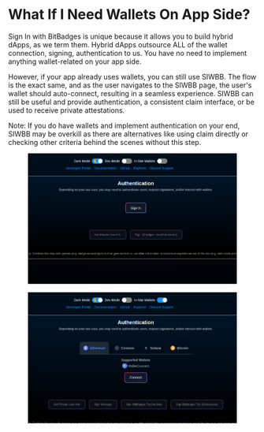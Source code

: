 # What If I Need Wallets On App Side?

Sign In with BitBadges is unique because it allows you to build hybrid dApps, as we term them. Hybrid dApps outsource ALL of the wallet connection, signing, authentication to us. You have no need to implement anything wallet-related on your app side.

However, if your app already uses wallets, you can still use SIWBB.  The flow is the exact same, and as the user navigates to the SIWBB page, the user's wallet should auto-connect, resulting in a seamless experience. SIWBB can still be useful and provide authentication, a consistent claim interface, or be used to receive private attestations.&#x20;

Note: If you do have wallets and implement authentication on your end, SIWBB may be overkill as there are alternatives like using claim directly or checking other criteria behind the scenes without this step.&#x20;

<figure><img src="../../.gitbook/assets/image (2).png" alt=""><figcaption></figcaption></figure>

<figure><img src="../../.gitbook/assets/image.png" alt=""><figcaption></figcaption></figure>

